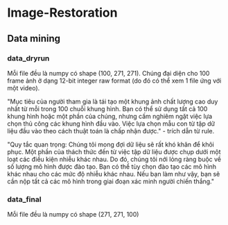 # Image-Restoration

## Data mining
### data_dryrun
Mỗi file đều là numpy có shape (100, 271, 271). Chúng đại diện cho 100 frame ảnh ở dạng 12-bit integer raw format (do đó có thể xem 1 file ứng với một video).

"Mục tiêu của người tham gia là tái tạo một khung ảnh chất lượng cao duy nhất từ mỗi trong 100 chuỗi khung hình. Bạn có thể sử dụng tất cả 100 khung hình hoặc một phần của chúng, nhưng cấm nghiêm ngặt việc lựa chọn thủ công các khung hình đầu vào. Việc lựa chọn mẫu con từ tập dữ liệu đầu vào theo cách thuật toán là chấp nhận được." - trích dẫn từ rule.

"Quy tắc quan trọng: Chúng tôi mong đợi dữ liệu sẽ rất khó khăn để khôi phục. Một phần của thách thức đến từ việc tập dữ liệu được chụp dưới một loạt các điều kiện nhiễu khác nhau. Do đó, chúng tôi nới lỏng ràng buộc về số lượng mô hình được đào tạo. Bạn có thể tùy chọn đào tạo các mô hình khác nhau cho các mức độ nhiễu khác nhau. Nếu bạn làm như vậy, bạn sẽ cần nộp tất cả các mô hình trong giai đoạn xác minh người chiến thắng."
### data_final
Mỗi file đều là numpy có shape (271, 271, 100)